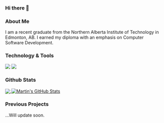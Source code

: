 ### Hi there 👋


### About Me
  I am a recent graduate from the Northern Alberta Institute of Technology in Edmonton, AB. I earned my diploma with an emphasis on Computer Software Development.
  
  

### Technology & Tools
![](https://img.shields.io/badge/Code-JavaScript-informational?style=flat&logo=javascript&logoColor=white&color=2bbc8a)
![](https://img.shields.io/badge/Editor-Visual%20Studio%20Code-green)


### Github Stats

<a href="https://github.com/viloriajer/viloriajer">
  <img align="center" src="https://github-readme-stats.vercel.app/api/top-langs/?username=viloriajer&hide=java,html,tex&title_color=ffffff&text_color=c9cacc&icon_color=2bbc8a&bg_color=1d1f21" />
</a>

<a href="https://github.com/viloriajer/viloriajer">
  <img align="center" src="https://github-readme-stats.vercel.app/api?username=viloriajer&show_icons=true&line_height=27&count_private=true&title_color=ffffff&text_color=c9cacc&icon_color=2bbc8a&bg_color=1d1f21" alt="Martin's GitHub Stats" />
</a>


### Previous Projects
  ...Will update soon.
<!--
**viloriajer/viloriajer** is a ✨ _special_ ✨ repository because its `README.md` (this file) appears on your GitHub profile.

Here are some ideas to get you started:

- 🔭 I’m currently working on ...
- 🌱 I’m currently learning ...
- 👯 I’m looking to collaborate on ...
- 🤔 I’m looking for help with ...
- 💬 Ask me about ...
- 📫 How to reach me: ...
- 😄 Pronouns: ...
- ⚡ Fun fact: ...
-->

